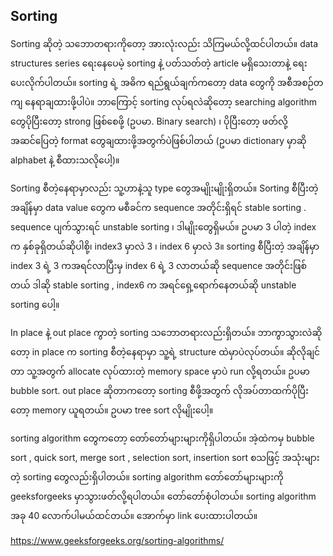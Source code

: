 ## Sorting

Sorting ဆိုတဲ့ သဘောတရားကိုတော့ အားလုံးလည်း သိကြမယ်လို့ထင်ပါတယ်။ data structures series ရေးနေပေမဲ့ sorting နဲ့ ပတ်သတ်တဲ့ article မရှိသေးတာနဲ့ ရေးပေးလိုက်ပါတယ်။ sorting ရဲ့ အဓိက ရည်ရွယ်ချက်ကတော့ data တွေကို အစီအစဉ်တကျ နေရာချထားဖို့ပါပဲ။ ဘာကြောင့် sorting လုပ်ရလဲဆိုတော့ searching algorithm တွေပိုပြီးတော့ strong ဖြစ်စေဖို့ (ဥပမာ. Binary search) ၊ ပိုပြီးတော့ ဖတ်လို့အဆင်ပြေတဲ့ format တွေချထားဖို့အတွက်ပဲဖြစ်ပါတယ် (ဥပမာ dictionary မှာဆို alphabet နဲ့ စီထားသလိုပေါ့)။

Sorting စီတဲ့နေရာမှာလည်း သူ့ဟာနဲ့သူ type တွေအမျိုးမျိုးရှိတယ်။
Sorting စီပြီးတဲ့အချိန်မှာ data value တွေက မစီခင်က sequence အတိုင်းရှိရင် stable sorting . sequence ပျက်သွားရင် unstable sorting ၊ ဒါမျိုးတွေရှိမယ်။ ဥပမာ 3 ပါတဲ့ index က နှစ်ခုရှိတယ်ဆိုပါစို့၊ index3 မှာလဲ 3 ၊ index 6 မှာလဲ 3။ sorting စီပြီးတဲ့ အချိန်မှာ index 3 ရဲ့ 3 ကအရင်လာပြီးမှ index 6 ရဲ့ 3 လာတယ်ဆို sequence အတိုင်းဖြစ်တယ် ဒါဆို stable sorting , index6 က အရင်ရှေ့ရောက်နေတယ်ဆို unstable sorting ပေါ့။

In place နဲ့ out place ကွာတဲ့ sorting သဘောတရားလည်းရှိတယ်။ ဘာကွာသွားလဲဆိုတော့ in place က sorting စီတဲ့နေရာမှာ သူ့ရဲ့ structure ထဲမှာပဲလုပ်တယ်။ ဆိုလိုချင်တာ သူ့အတွက် allocate လုပ်ထားတဲ့ memory space မှာပဲ run လို့ရတယ်။ ဥပမာ bubble sort. out place ဆိုတာကတော့ sorting စီဖို့အတွက် လိုအပ်တာထက်ပိုပြီးတော့ memory ယူရတယ်။ ဥပမာ tree sort လိုမျိုးပေါ့။

sorting algorithm တွေကတော့ တော်တော်များများကိုရှိပါတယ်။ အဲ့ထဲကမှ bubble sort , quick sort, merge sort , selection sort, insertion sort စသဖြင့် အသုံးများတဲ့ sorting တွေလည်းရှိပါတယ်။ sorting algorithm တော်တော်များများကို geeksforgeeks မှာသွားဖတ်လို့ရပါတယ်။ တော်တော်စုံပါတယ်။ sorting algorithm အခု 40 လောက်ပါမယ်ထင်တယ်။ အောက်မှာ link ပေးထားပါတယ်။

https://www.geeksforgeeks.org/sorting-algorithms/

